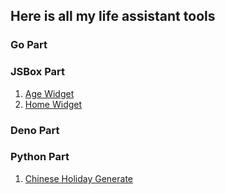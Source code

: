 ## Here is all my life assistant tools

### Go Part

### JSBox Part

1. [Age Widget](jsbox_part/AgeWidget)
2. [Home Widget](jsbox_part/HomeWidget)

### Deno Part

### Python Part

1. [Chinese Holiday Generate](python_part/holidays)
